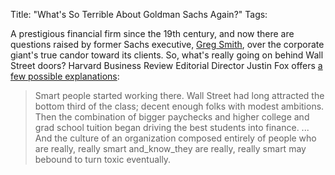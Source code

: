 Title: "What's So Terrible About Goldman Sachs Again?"
Tags:

A prestigious financial firm since the 19th century, and now there are
questions raised by former Sachs executive, [Greg Smith](http://www.nytimes.com/2012/03/14/opinion/why-i-am-leaving-goldman-sachs.html), over the corporate giant's true candor toward its clients.
So, what's really going on behind Wall Street doors?
Harvard Business Review Editorial Director Justin Fox
offers [a few possible explanations](http://blogs.hbr.org/fox/2012/03/greg-smiths-resignation-op-ed.html):

> Smart people started working there. Wall Street had long attracted the
bottom third of the class; decent enough folks with modest ambitions. Then the
combination of bigger paychecks and higher college and grad school tuition
began driving the best students into finance. ...
And the culture of an organization composed entirely of
people who are really, really smart
and_know_they are really, really smart
may bebound to turn toxic eventually.
